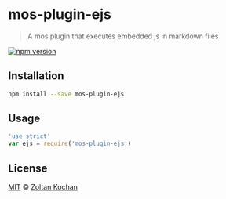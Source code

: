 <!--@'# ' + pkg.name-->
# mos-plugin-ejs
<!--/@-->

<!--@'> ' + pkg.description-->
> A mos plugin that executes embedded js in markdown files
<!--/@-->

<!--@shields.flatSquare('npm')-->
[![npm version](https://img.shields.io/npm/v/mos-plugin-ejs.svg?style=flat-square)](https://www.npmjs.com/package/mos-plugin-ejs)
<!--/@-->

<!--@installation()-->
## Installation

```sh
npm install --save mos-plugin-ejs
```
<!--/@-->

## Usage

<!--@example('./example.js')-->
```js
'use strict'
var ejs = require('mos-plugin-ejs')
```
<!--/@-->

<!--@license()-->
## License

[MIT](./LICENSE) © [Zoltan Kochan](http://kochan.io)
<!--/@-->
